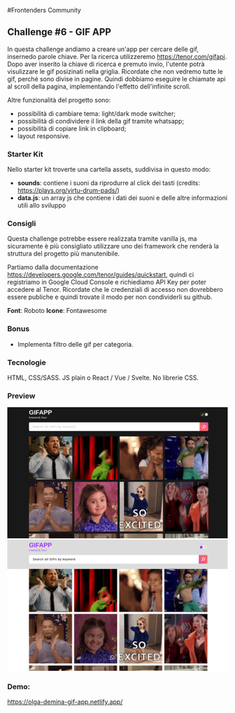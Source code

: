 #Frontenders Community

## Challenge #6 - GIF APP

In questa challenge andiamo a creare un'app per cercare delle gif, insernedo parole chiave. Per la ricerca utilizzeremo https://tenor.com/gifapi.
Dopo aver inserito la chiave di ricerca e premuto invio, l'utente potrà visulizzare le gif posizinati nella griglia. Ricordate che non vedremo tutte le gif, perché sono divise in pagine. Quindi dobbiamo eseguire le chiamate api al scroll della pagina, implementando l'effetto dell'infinite scroll.

Altre funzionalità del progetto sono:
- possibilità di cambiare tema: light/dark mode switcher;
- possibilità di condividere il link della gif tramite whatsapp;
- possibilità di copiare link in clipboard;
- layout responsive.


### Starter Kit

Nello starter kit troverte una cartella assets, suddivisa in questo modo:

- **sounds**: contiene i suoni da riprodurre al click dei tasti (credits: https://plays.org/virtu-drum-pads/)
- **data.js**: un array js che contiene i dati dei suoni e delle altre informazioni utili allo sviluppo

### Consigli

Questa challenge potrebbe essere realizzata tramite vanilla js, ma sicuramente è più consigliato utilizzare uno dei framework che renderà la struttura del progetto più manutenibile.

Partiamo dalla documentazione https://developers.google.com/tenor/guides/quickstart, quindi ci registriamo in Google Cloud Console e richiediamo API Key per poter accedere al Tenor. Ricordate che le credenziali di accesso non dovrebbero essere publiche e quindi trovate il modo per non condividerli su github. 

**Font**: Roboto
**Icone**: Fontawesome

### Bonus
- Implementa filtro delle gif per categoria.

### Tecnologie

HTML, CSS/SASS.
JS plain o React / Vue / Svelte.
No librerie CSS.

### Preview
![desktop dark](desktop-dark.png)
![desktop light](desktop-light.png)

### Demo:
https://olga-demina-gif-app.netlify.app/


